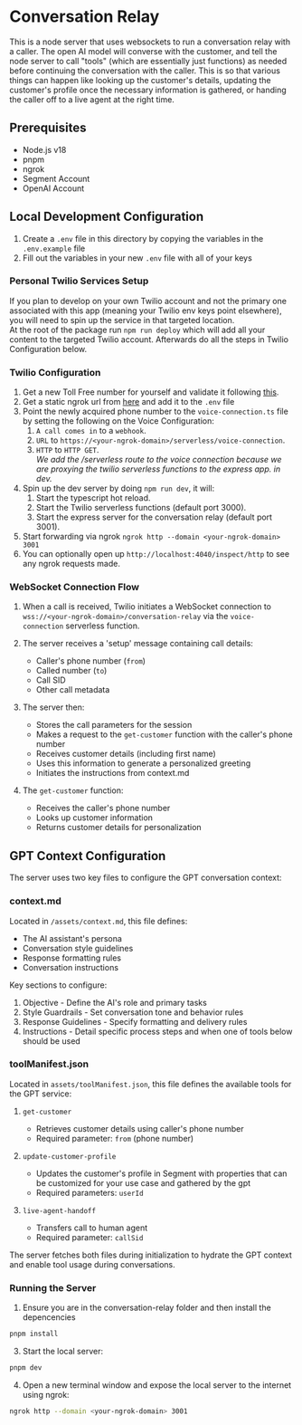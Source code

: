 # Conversation Relay

This is a node server that uses websockets to run a conversation relay with a caller. The open AI model will converse with the customer, and tell the node server to call "tools" (which are essentially just functions) as needed before continuing the conversation with the caller. This is so that various things can happen like looking up the customer's details, updating the customer's profile once the necessary information is gathered, or handing the caller off to a live agent at the right time.

## Prerequisites

- Node.js v18
- pnpm
- ngrok
- Segment Account
- OpenAI Account

## Local Development Configuration

1. Create a `.env` file in this directory by copying the variables in the `.env.example` file
2. Fill out the variables in your new `.env` file with all of your keys

### Personal Twilio Services Setup

If you plan to develop on your own Twilio account and not the primary one associated with this app (meaning your Twilio env keys point elsewhere), you will need to spin up the service in that targeted location.   
At the root of the package run `npm run deploy` which will add all your content to the targeted Twilio account. Afterwards do all the steps in Twilio Configuration below.  


### Twilio Configuration
1. Get a new Toll Free number for yourself and validate it following [this](https://wiki.hq.twilio.com/pages/viewpage.action?spaceKey=SALESENG&title=Employee+Guide+to+Registering+US+SMS+Toll+Free+and+A2P+10DLC+Senders).
2. Get a static ngrok url from [here](https://ngrok.com/blog-post/free-static-domains-ngrok-users) and add it to the `.env` file
3. Point the newly acquired phone number to the `voice-connection.ts` file by setting the following on the Voice Configuration:
   1. `A call comes in` to a `webhook`.
   2. `URL` to `https://<your-ngrok-domain>/serverless/voice-connection`. 
   3. `HTTP` to `HTTP GET`.   
   *We add the /serverless route to the voice connection because we are proxying the twilio serverless functions to the express app. in dev.*
4. Spin up the dev server by doing `npm run dev`, it will:
   1. Start the typescript hot reload.
   2. Start the Twilio serverless functions (default port 3000).
   3. Start the express server for the conversation relay (default port 3001).
5. Start forwarding via ngrok `ngrok http --domain <your-ngrok-domain> 3001`
6. You can optionally open up `http://localhost:4040/inspect/http` to see any ngrok requests made.


### WebSocket Connection Flow

1. When a call is received, Twilio initiates a WebSocket connection to `wss://<your-ngrok-domain>/conversation-relay` via the `voice-connection` serverless function.
2. The server receives a 'setup' message containing call details:
   - Caller's phone number (`from`)
   - Called number (`to`)
   - Call SID
   - Other call metadata

3. The server then:
   - Stores the call parameters for the session
   - Makes a request to the `get-customer` function with the caller's phone number
   - Receives customer details (including first name)
   - Uses this information to generate a personalized greeting
   - Initiates the instructions from context.md

4. The `get-customer` function:
   - Receives the caller's phone number
   - Looks up customer information
   - Returns customer details for personalization

## GPT Context Configuration

The server uses two key files to configure the GPT conversation context:

### context.md

Located in `/assets/context.md`, this file defines:
- The AI assistant's persona
- Conversation style guidelines
- Response formatting rules
- Conversation instructions

Key sections to configure:
1. Objective - Define the AI's role and primary tasks
2. Style Guardrails - Set conversation tone and behavior rules
3. Response Guidelines - Specify formatting and delivery rules
4. Instructions - Detail specific process steps and when one of tools below should be used

### toolManifest.json

Located in `assets/toolManifest.json`, this file defines the available tools for the GPT service:

1. `get-customer`
   - Retrieves customer details using caller's phone number
   - Required parameter: `from` (phone number)

2. `update-customer-profile`
   - Updates the customer's profile in Segment with properties that can be customized for your use case and gathered by the gpt
   - Required parameters: `userId`

3. `live-agent-handoff`
   - Transfers call to human agent
   - Required parameter: `callSid`

The server fetches both files during initialization to hydrate the GPT context and enable tool usage during conversations.

### Running the Server

1. Ensure you are in the conversation-relay folder and then install the depencencies

```bash
pnpm install
```

3. Start the local server:
```bash
pnpm dev
```

4. Open a new terminal window and expose the local server to the internet using ngrok:
```bash
ngrok http --domain <your-ngrok-domain> 3001

```